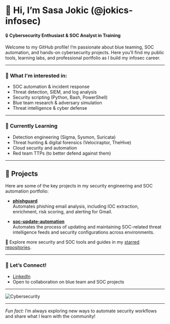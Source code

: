 <!--
**jokics-infosec/jokics-infosec** is a ✨ special ✨ repository because its `README.md` appears on your GitHub profile.
-->

# 👋 Hi, I’m Sasa Jokic (@jokics-infosec)

🔒 **Cybersecurity Enthusiast & SOC Analyst in Training**

Welcome to my GitHub profile! I’m passionate about blue teaming, SOC automation, and hands-on cybersecurity projects. Here you’ll find my public tools, learning labs, and professional portfolio as I build my infosec career.

---

### 👀 **What I'm interested in:**
- SOC automation & incident response
- Threat detection, SIEM, and log analysis
- Security scripting (Python, Bash, PowerShell)
- Blue team research & adversary simulation
- Threat intelligence & cyber defense

---

### 🌱 **Currently Learning**
- Detection engineering (Sigma, Sysmon, Suricata)
- Threat hunting & digital forensics (Velociraptor, TheHive)
- Cloud security and automation
- Red team TTPs (to better defend against them)

---

## 🚀 Projects

Here are some of the key projects in my security engineering and SOC automation portfolio:

- [**phishguard**](https://github.com/jokics-infosec/phishguard)  
  Automates phishing email analysis, including IOC extraction, enrichment, risk scoring, and alerting for Gmail.

- [**soc-update-automation**](https://github.com/jokics-infosec/soc-update-automation)  
  Automates the process of updating and maintaining SOC-related threat intelligence feeds and security configurations across environments.

🌟 Explore more security and SOC tools and guides in my [starred repositories](https://github.com/jokics-infosec?tab=stars).

---

### 🤝 **Let’s Connect!**
- [LinkedIn](https://www.linkedin.com/in/jokicsasa/)
- Open to collaboration on blue team and SOC projects

---

![Cybersecurity](https://img.shields.io/badge/Cybersecurity-Blue%20Team-informational?style=flat-square&logo=github)

---


*Fun fact:* I’m always exploring new ways to automate security workflows and share what I learn with the community!

